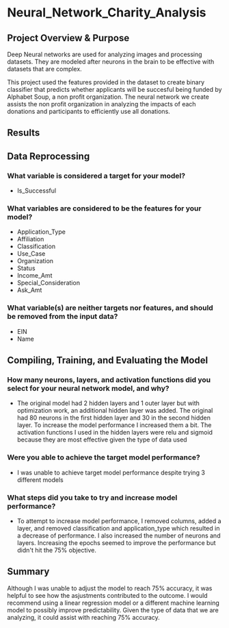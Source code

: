 # Neural_Network_Charity_Analysis
## Project Overview & Purpose

Deep Neural networks are used for analyzing images and processing datasets. They are modeled after neurons in the brain to be effective with datasets that are complex.

This project used the features provided in the dataset to create binary classifier that predicts whether applicants will be succesful being funded by Alphabet Soup, a non profit organization. The neural network we create assists the non profit organization in analyzing the impacts of each donations and participants to efficiently use all donations.


## Results

## Data Reprocessing

### What variable is considered a target for your model?
- Is_Successful

### What variables are considered to be the features for your model?
- Application_Type
- Affiliation
- Classification
- Use_Case
- Organization
- Status
- Income_Amt
- Special_Consideration
- Ask_Amt

### What variable(s) are neither targets nor features, and should be removed from the input data?
- EIN
- Name

## Compiling, Training, and Evaluating the Model

### How many neurons, layers, and activation functions did you select for your neural network model, and why?
- The original model had 2 hidden layers and 1 outer layer but with optimization work, an additional hidden layer was added. The original had 80 neurons in the first hidden layer and 30 in the second hidden layer. To increase the model performance I increased them a bit. The activation functions I used in the hidden layers were relu and sigmoid because they are most effective given the type of data used

### Were you able to achieve the target model performance?
- I was unable to achieve target model performance despite trying 3 different models

### What steps did you take to try and increase model performance?
- To attempt to increase model performance, I removed columns, added a layer, and removed classification and application_type which resulted in a decrease of performance. I also increased the number of neurons and layers. Increasing the epochs seemed to improve the performance but didn't hit the 75% objective.

## Summary
Although I was unable to adjust the model to reach 75% accuracy, it was helpful to see how the asjustments contributed to the outcome. I would recommend using a linear regression model or a different machine learning model to possibly improve predictability. Given the type of data that we are analyzing, it could assist with reaching 75% accuracy.
